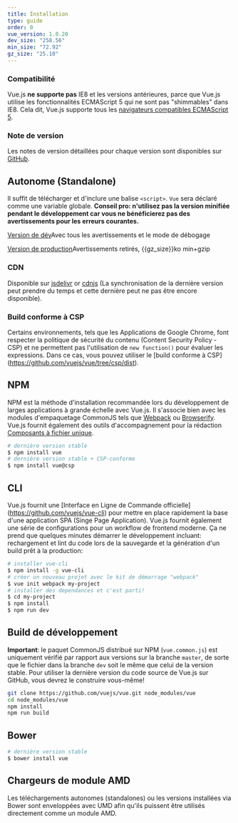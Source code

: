 ```yaml
---
title: Installation
type: guide
order: 0
vue_version: 1.0.20
dev_size: "258.56"
min_size: "72.92"
gz_size: "25.10"
---
```


### Compatibilité

Vue.js **ne supporte pas** IE8 et les versions antérieures, parce que Vue.js utilise les fonctionnalités ECMAScript 5 qui ne sont pas "shimmables" dans IE8. Cela dit, Vue.js supporte tous les [navigateurs compatibles ECMAScript 5](http://caniuse.com/#feat=es5).

### Note de version

Les notes de version détaillées pour chaque version sont disponibles sur [GitHub](https://github.com/vuejs/vue/releases).

## Autonome (Standalone)

Il suffit de télécharger et d'inclure une balise `<script>`. `Vue` sera déclaré comme une variable globale. **Conseil pro: n'utilisez pas la version minifiée pendant le développement car vous ne bénéficierez pas des avertissements pour les erreurs courantes.**

<div id="downloads">
<a class="button" href="/js/vue.js" download>Version de dév</a><span class="light info">Avec tous les avertissements et le mode de débogage</span>

<a class="button" href="/js/vue.min.js" download>Version de production</a><span class="light info">Avertissements retirés, {{gz_size}}ko min+gzip</span>
</div>

### CDN

Disponible sur [jsdelivr](//cdn.jsdelivr.net/vue/{{vue_version}}/vue.min.js) or [cdnjs](//cdnjs.cloudflare.com/ajax/libs/vue/{{vue_version}}/vue.min.js) (La synchronisation de la dernière version peut prendre du temps et cette dernière peut ne pas être encore disponible).

### Build conforme à CSP 

Certains environnements, tels que les Applications de Google Chrome, font respecter la politique de sécurité du contenu (Content Security Policy - CSP) et ne permettent pas l'utilisation de `new function()` pour évaluer les expressions. Dans ce cas, vous pouvez utiliser le [build conforme à CSP] (https://github.com/vuejs/vue/tree/csp/dist).

## NPM

NPM est la méthode d'installation recommandée lors du développement de larges applications à grande échelle avec Vue.js. Il s'associe bien avec les modules d'empaquetage CommonJS tels que [Webpack](http://webpack.github.io/) ou [Browserify](http://browserify.org/). Vue.js fournit également des outils d'accompagnement pour la rédaction [Composants à fichier unique](application.html#Single-File-Components).

``` bash
# dernière version stable
$ npm install vue
# dernière version stable + CSP-conforme
$ npm install vue@csp
```

## CLI

Vue.js fournit une [Interface en Ligne de Commande officielle] (https://github.com/vuejs/vue-cli) pour mettre en place rapidement la base d'une application SPA (Singe Page Application). Vue.js fournit également une série de configurations pour un workflow de frontend moderne. Ça ne prend que quelques minutes démarrer le développement incluant: rechargement et lint du code lors de la sauvegarde et la génération d'un build prêt à la production:

``` bash
# installer vue-cli
$ npm install -g vue-cli
# créer un nouveau projet avec le kit de démarrage "webpack"
$ vue init webpack my-project
# installer des dependances et c'est parti!
$ cd my-project
$ npm install
$ npm run dev
```

## Build de développement 

**Important**: le paquet CommonJS distribué sur NPM (`vue.common.js`) est uniquement vérifié par rapport aux versions sur la branche `master`, de sorte que le fichier dans la branche `dev` soit le même que celui de la version stable. Pour utiliser la dernière version du code source de Vue.js sur GitHub, vous devrez le construire vous-même!

``` bash
git clone https://github.com/vuejs/vue.git node_modules/vue
cd node_modules/vue
npm install
npm run build
```

## Bower

``` bash
# dernière version stable
$ bower install vue
```

## Chargeurs de module AMD

Les téléchargements autonomes (standalones) ou les versions installées via Bower sont enveloppées avec UMD afin qu'ils puissent être utilisés directement comme un module AMD.
